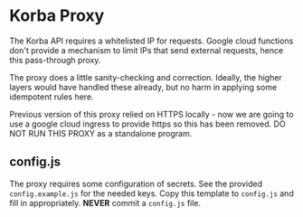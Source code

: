 Korba Proxy
===========

The Korba API requires a whitelisted IP for requests. Google cloud functions
don't provide a mechanism to limit IPs that send external requests, hence this
pass-through proxy.

The proxy does a little sanity-checking and correction. Ideally, the higher
layers would have handled these already, but no harm in applying some
idempotent rules here.

Previous version of this proxy relied on HTTPS locally - now we are going to 
use a google cloud ingress to provide https so this has been removed. DO NOT
RUN THIS PROXY as a standalone program.


config.js
---------

The proxy requires some configuration of secrets. See the provided
`config.example.js` for the needed keys. Copy this template to `config.js` and
fill in appropriately. **NEVER** commit a `config.js` file.
